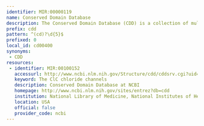 ```yaml
---
identifier: MIR:00000119
name: Conserved Domain Database
description: The Conserved Domain Database (CDD) is a collection of multiple sequence alignments and derived database search models, which represent protein domains conserved in molecular evolution.
prefix: cdd
pattern: ^(cd)?\d{5}$
prefixed: 0
local_id: cd00400
synonyms:
 - CDD
resources:
 - identifier: MIR:00100152
   accessurl: http://www.ncbi.nlm.nih.gov/Structure/cdd/cddsrv.cgi?uid=${lid}
   keyword: The ClC chloride channels
   description: Conserved Domain Database at NCBI
   homepage: http://www.ncbi.nlm.nih.gov/sites/entrez?db=cdd
   institution: National Library of Medicine, National Institutes of Health, Maryland
   location: USA
   official: false
   provider_code: ncbi
---
```

